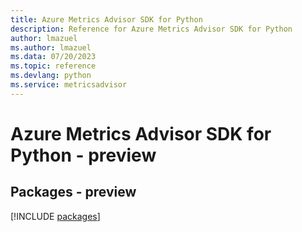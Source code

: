 ```yaml
---
title: Azure Metrics Advisor SDK for Python
description: Reference for Azure Metrics Advisor SDK for Python
author: lmazuel
ms.author: lmazuel
ms.data: 07/20/2023
ms.topic: reference
ms.devlang: python
ms.service: metricsadvisor
---
```

# Azure Metrics Advisor SDK for Python - preview
## Packages - preview
[!INCLUDE [packages](metrics-advisor-index.md)]